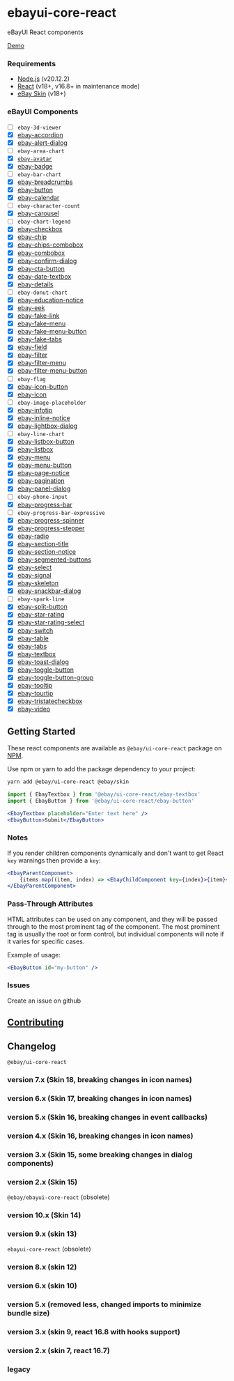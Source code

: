# ebayui-core-react

eBayUI React components

[Demo](https://opensource.ebay.com/ebayui-core-react/main)

### Requirements

* [Node.js](https://nodejs.org/en/) (v20.12.2)
* [React](https://reactjs.org/) (v18+, v16.8+ in maintenance mode)
* [eBay Skin](https://ebay.github.io/skin/) (v18+)

### eBayUI Components
* [ ] `ebay-3d-viewer`
* [x] [ebay-accordion](src/ebay-accordion)
* [x] [ebay-alert-dialog](src/ebay-alert-dialog)
* [ ] `ebay-area-chart`
* [x] [`ebay-avatar`](src/ebay-avatar)
* [x] [ebay-badge](src/ebay-badge)
* [ ] `ebay-bar-chart`
* [x] [ebay-breadcrumbs](src/ebay-breadcrumbs)
* [x] [ebay-button](src/ebay-button)
* [x] [ebay-calendar](src/ebay-calendar)
* [ ] `ebay-character-count`
* [x] [ebay-carousel](src/ebay-carousel)
* [ ] `ebay-chart-legend`
* [x] [ebay-checkbox](src/ebay-checkbox)
* [x] [ebay-chip](src/ebay-chip)
* [x] [ebay-chips-combobox](src/ebay-chips-combobox)
* [x] [ebay-combobox](src/ebay-combobox)
* [x] [ebay-confirm-dialog](src/ebay-confirm-dialog)
* [x] [ebay-cta-button](src/ebay-cta-button)
* [x] [ebay-date-textbox](src/ebay-date-textbox)
* [x] [ebay-details](src/ebay-details)
* [ ] `ebay-donut-chart`
* [x] [ebay-education-notice](src/ebay-education-notice)
* [x] [ebay-eek](src/ebay-eek)
* [x] [ebay-fake-link](src/ebay-fake-link)
* [x] [ebay-fake-menu](src/ebay-fake-menu)
* [x] [ebay-fake-menu-button](src/ebay-fake-menu-button)
* [x] [ebay-fake-tabs](src/ebay-fake-tabs)
* [x] [ebay-field](src/ebay-field)
* [x] [ebay-filter](src/ebay-filter)
* [x] [ebay-filter-menu](src/ebay-filter-menu)
* [x] [ebay-filter-menu-button](src/ebay-filter-menu-button)
* [ ] `ebay-flag`
* [x] [ebay-icon-button](src/ebay-icon-button)
* [x] [ebay-icon](src/ebay-icon)
* [ ] `ebay-image-placeholder`
* [x] [ebay-infotip](src/ebay-infotip)
* [x] [ebay-inline-notice](src/ebay-inline-notice)
* [x] [ebay-lightbox-dialog](src/ebay-lightbox-dialog)
* [ ] `ebay-line-chart`
* [x] [ebay-listbox-button](src/ebay-listbox-button)
* [x] [ebay-listbox](src/ebay-listbox)
* [x] [ebay-menu](src/ebay-menu)
* [x] [ebay-menu-button](src/ebay-menu-button)
* [x] [ebay-page-notice](src/ebay-page-notice)
* [x] [ebay-pagination](src/ebay-pagination)
* [x] [ebay-panel-dialog](src/ebay-panel-dialog)
* [ ] `ebay-phone-input`
* [x] [ebay-progress-bar](src/ebay-progress-bar)
* [ ] `ebay-progress-bar-expressive`
* [x] [ebay-progress-spinner](src/ebay-progress-spinner)
* [x] [ebay-progress-stepper](src/ebay-progress-stepper)
* [x] [ebay-radio](src/ebay-radio)
* [x] [ebay-section-title](src/ebay-section-title)
* [x] [ebay-section-notice](src/ebay-section-notice)
* [x] [ebay-segmented-buttons](src/ebay-segmented-buttons)
* [x] [ebay-select](src/ebay-select)
* [x] [ebay-signal](src/ebay-signal)
* [x] [ebay-skeleton](src/ebay-skeleton)
* [x] [ebay-snackbar-dialog](src/ebay-snackbar-dialog)
* [ ] `ebay-spark-line`
* [x] [ebay-split-button](src/ebay-split-button)
* [x] [ebay-star-rating](src/ebay-star-rating)
* [x] [ebay-star-rating-select](src/ebay-star-rating-select)
* [x] [ebay-switch](src/ebay-switch)
* [x] [ebay-table](src/ebay-table)
* [x] [ebay-tabs](src/ebay-tabs)
* [x] [ebay-textbox](src/ebay-textbox)
* [x] [ebay-toast-dialog](src/ebay-toast-dialog)
* [x] [ebay-toggle-button](src/ebay-toast-dialog)
* [x] [ebay-toggle-button-group](src/ebay-toast-dialog)
* [x] [ebay-tooltip](src/ebay-tooltip)
* [x] [ebay-tourtip](src/ebay-tourtip)
* [x] [ebay-tristatecheckbox](src/ebay-tri-state-checkbox)
* [x] [ebay-video](src/ebay-video)

## Getting Started

These react components are available as `@ebay/ui-core-react` package on [NPM](https://npmjs.org/@ebay/ui-core-react).

Use npm or yarn to add the package dependency to your project:

```sh
yarn add @ebay/ui-core-react @ebay/skin
```

```jsx harmony
import { EbayTextbox } from '@ebay/ui-core-react/ebay-textbox'
import { EbayButton } from '@ebay/ui-core-react/ebay-button'

<EbayTextbox placeholder="Enter text here" />
<EbayButton>Submit</EbayButton>
```

### Notes
If you render children components dynamically and don't want to get React `key` warnings then provide a `key`:
```jsx harmony
<EbayParentComponent>
    {items.map((item, index) => <EbayChildComponent key={index}>{item}</EbayChildComponent>)}
</EbayParentComponent>
```

### Pass-Through Attributes

HTML attributes can be used on any component, and they will be passed through to the most prominent tag of the component. The most prominent tag is usually the root or form control, but individual components will note if it varies for specific cases.

Example of usage:
```jsx
<EbayButton id="my-button" />
```

### Issues

Create an issue on github

## [Contributing](CONTRIBUTING.md)

## Changelog

`@ebay/ui-core-react`
### version 7.x (Skin 18, breaking changes in icon names)
### version 6.x (Skin 17, breaking changes in icon names)
### version 5.x (Skin 16, breaking changes in event callbacks)
### version 4.x (Skin 16, breaking changes in icon names)
### version 3.x (Skin 15, some breaking changes in dialog components)
### version 2.x (Skin 15)

`@ebay/ebayui-core-react` (obsolete)
### version 10.x (Skin 14)
### version 9.x (skin 13)

`ebayui-core-react` (obsolete)
### version 8.x (skin 12)
### version 6.x (skin 10)
### version 5.x (removed less, changed imports to minimize bundle size)
### version 3.x (skin 9, react 16.8 with hooks support)
### version 2.x (skin 7, react 16.7)
### legacy

